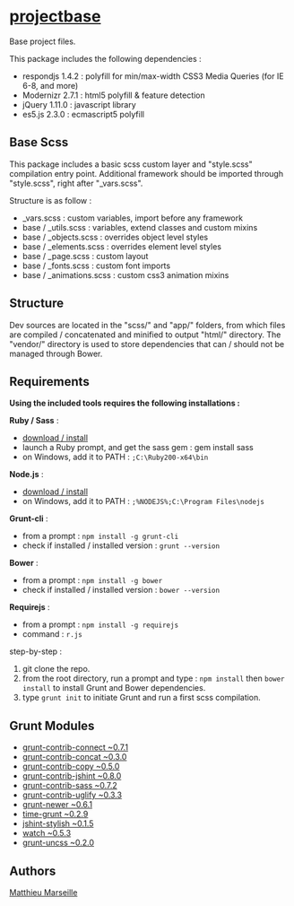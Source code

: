 # [projectbase](https://github.com/mattfullsix/projectbase.git)

Base project files.

This package includes the following dependencies :

 * respondjs 1.4.2 : polyfill for min/max-width CSS3 Media Queries (for IE 6-8, and more)
 * Modernizr 2.7.1 : html5 polyfill & feature detection
 * jQuery 1.11.0 : javascript library
 * es5.js 2.3.0 : ecmascript5 polyfill


## Base Scss

This package includes a basic scss custom layer and "style.scss" compilation entry point.
Additional framework should be imported through "style.scss", right after "_vars.scss".

Structure is as follow :

 * _vars.scss : custom variables, import before any framework
 * base / _utils.scss : variables, extend classes and custom mixins
 * base / _objects.scss : overrides object level styles
 * base / _elements.scss : overrides element level styles
 * base / _page.scss : custom layout
 * base / _fonts.scss : custom font imports
 * base / _animations.scss : custom css3 animation mixins


## Structure

Dev sources are located in the "scss/" and "app/" folders, from which files are compiled / concatenated and minified to output "html/" directory. The "vendor/" directory is used to store dependencies that can / should not be managed through Bower.


## Requirements

**Using the included tools requires the following installations :**

**Ruby / Sass** :

 * [download / install](https://www.ruby-lang.org/fr/downloads/)
 * launch a Ruby prompt, and get the sass gem : gem install sass
 * on Windows, add it to PATH : `;C:\Ruby200-x64\bin`

**Node.js** :

 * [download / install](http://nodejs.org/)
 * on Windows, add it to PATH : `;%NODEJS%;C:\Program Files\nodejs`

**Grunt-cli** :

 * from a prompt : `npm install -g grunt-cli`
 * check if installed / installed version : `grunt --version`

**Bower** :

 * from a prompt : `npm install -g bower`
 * check if installed / installed version : `bower --version`

**Requirejs** :

 * from a prompt : `npm install -g requirejs`
 * command : `r.js`


step-by-step :

 1. git clone the repo.
 2. from the root directory, run a prompt and type : `npm install` then `bower install` to install Grunt and Bower dependencies.
 3. type `grunt init` to initiate Grunt and run a first scss compilation.


## Grunt Modules

 * [grunt-contrib-connect ~0.7.1](https://github.com/gruntjs/grunt-contrib-connect)
 * [grunt-contrib-concat ~0.3.0](https://npmjs.org/package/grunt-contrib-concat)
 * [grunt-contrib-copy ~0.5.0](https://npmjs.org/package/grunt-contrib-copy)
 * [grunt-contrib-jshint ~0.8.0](https://npmjs.org/package/grunt-contrib-jshint)
 * [grunt-contrib-sass ~0.7.2](https://npmjs.org/package/grunt-contrib-sass)
 * [grunt-contrib-uglify ~0.3.3](https://npmjs.org/package/grunt-contrib-uglify)
 * [grunt-newer ~0.6.1](https://npmjs.org/package/grunt-newer)
 * [time-grunt ~0.2.9](https://npmjs.org/package/time-grunt)
 * [jshint-stylish ~0.1.5](https://npmjs.org/package/jshint-stylish)
 * [watch ~0.5.3](https://npmjs.org/package/grunt-contrib-watch)
 * [grunt-uncss ~0.2.0](https://github.com/addyosmani/grunt-uncss)

## Authors

[Matthieu Marseille](https://github.com/mattfullsix)

